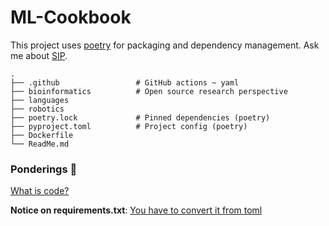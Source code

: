 # ML-Cookbook

This project uses [poetry](https://python-poetry.org/) for packaging and dependency management. Ask me about [SIP](https://dev.sip-research.com).

    .
    ├── .github                 # GitHub actions ~ yaml
    ├── bioinformatics          # Open source research perspective
    ├── languages 
    ├── robotics 
    ├── poetry.lock             # Pinned dependencies (poetry)
    ├── pyproject.toml          # Project config (poetry)
    ├── Dockerfile
    └── ReadMe.md


### Ponderings 🤔

[What is code?](https://youtube.com/shorts/CYbe0fjn8IU?si=Juh08UvBMAR8goXR)

**Notice on requirements.txt**: [You have to convert it from toml](https://testdriven.io/tips/eb1fb0f9-3547-4ca2-b2a8-1c037ba856d8/)